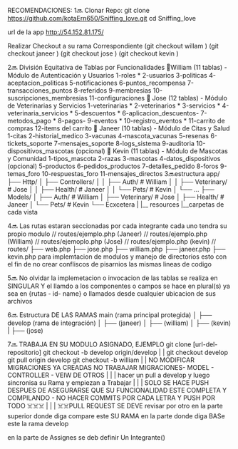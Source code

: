RECOMENDACIONES:
1🔜
Clonar Repo:
git clone https://github.com/kotaErn650/Sniffing_love.git
cd Sniffing_love

url de la app http://54.152.81.175/

Realizar Checkout a su rama Correspondiente 
(git checkout willam )
(git checkout janeer )
(git checkout jose )
(git checkout kevin )

2🔜 División Equitativa de Tablas por Funcionalidades
        🥸William (11 tablas) - Módulo de Autenticación y Usuarios
        1-roles *
        2-usuarios
        3-politicas
        4-aceptacion_politicas
        5-notificaciones
        6-puntos_recompensa
        7-transacciones_puntos
        8-referidos
        9-membresias
        10-suscripciones_membresias
        11-configuraciones
        🥸
        Jose (12 tablas) - Módulo de Veterinarias y Servicios
        1-veterinarias  *
        2-veterinarios  *
        3-servicios     *
        4-veterinaria_servicios *
        5-descuentos    *
        6-aplicacion_descuentos-
        7-metodos_pago  *
        8-pagos-
        9-eventos       *
        10-registro_eventos     *
        11-carrito de compras
        12-items del carrito
        🥸
        Janeer (10 tablas) - Módulo de Citas y Salud
        1-citas
        2-historial_medico
        3-vacunas
        4-mascota_vacunas
        5-resenas
        6-tickets_soporte
        7-mensajes_soporte
        8-logs_sistema
        9-auditoria
        10-dispositivos_mascotas (opcional)
        🥸
        Kevin (11 tablas) - Módulo de Mascotas y Comunidad
        1-tipos_mascota
        2-razas
        3-mascotas
        4-datos_dispositivos (opcional)
        5-productos
        6-pedidos_productos
        7-detalles_pedido
        8-foros
        9-temas_foro
        10-respuestas_foro
        11-mensajes_directos
3🔜estructura
app/
├── Http/
│   ├── Controllers/
│   │   ├── Auth/         # William
│   │   ├── Veterinary/   # Jose
│   │   ├── Health/       # Janeer
│   │   └── Pets/         # Kevin
│   └── ...
├── Models/
│   ├── Auth/             # William
│   ├── Veterinary/       # Jose
│   ├── Health/           # Janeer
│   └── Pets/             # Kevin
└── Ecxcetera
|
|__ resources
            |__carpetas de cada vista


4🔜
Las rutas estaran seccionadas por cada integrante cada uno tendra su propio modulo
// routes/ejemplo.php (Janeer)
// routes/ejemplo.php (William)
// routes/ejemoplo.php (Jose)
// routes/ejemplo.php (kevin)
//
routes/
├── web.php
├── jose.php
├── william.php
├── janeer.php
├── kevin.php
para implemtacion de modulos y manejo de directorios
esto con el fin de no crear confliscos de pisarnios las mismas lineas de codigo



5🔜
No olvidar la implemetacion o invocacion de las tablas se realiza en SINGULAR Y
el llamdo a los componentes o campos se hace en plural(s) ya sea en {rutas - id- name}
o llamados desde cualquier ubicacion de sus archivos

6🔜 
Estructura DE LAS RAMAS
main (rama principal protegida)
│
├── develop (rama de integración)
│
├── (janeer)
│
├── (william)
│
├── (kevin)
|
├── (jose)

7🔜
TRABAJA EN SU MODULO ASIGNADO, 
EJEMPLO
git clone [url-del-repositorio]
git checkout -b develop origin/develop
|
|
git checkout develop
git pull origin develop
git checkout -b william
|
|
NO MODIFICAR MIGRACIONES YA CREADAS
NO TRABAJAR MIGRACIONES- MODEL - CONTROLLER - VEIW DE OTROS
|
|
|
hacer un pull a develop y luego sincronisa su Rama y empiezan a Trabajar
|
|
|
SOLO SE HACE PUSH DESPUES DE ASEGURARSE QUE SU FUNCIONALIDAD ESTE COMPLETA Y COMPILANDO - NO HACER COMMITS POR CADA LETRA Y PUSH POR TODO ☠️☠️☠️
|
|
|
☠️☠️PULL REQUEST
SE DEVE revisar por otro
en la parte superior donde diga compare este SU RAMA
en la parte donde diga BASe este la rama develop

en la parte de Assignes se deb definir Un Integrante()
